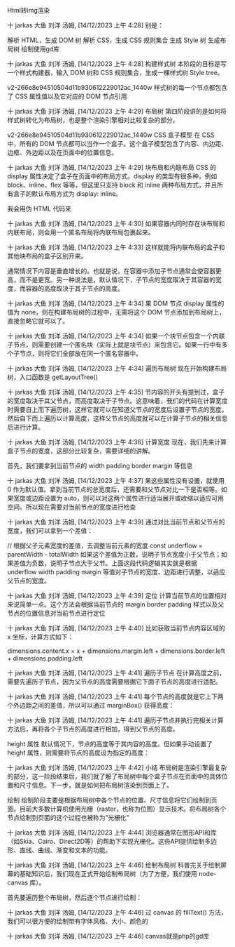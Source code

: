 Html转img渲染


十 jarkas 大鱼 刘洋 汤姆, [14/12/2023 上午 4:28]
别是：

解析 HTML，生成 DOM 树
解析 CSS，生成 CSS 规则集合
生成 Style 树
生成布局树
绘制使用gd库

十 jarkas 大鱼 刘洋 汤姆, [14/12/2023 上午 4:28]
构建样式树
本阶段的目标是写一个样式构建器，输入 DOM 树和 CSS 规则集合，生成一棵样式树 Style tree。

v2-266e8e94510504d11b930612229012ac_1440w
样式树的每一个节点都包含了 CSS 属性值以及它对应的 DOM 节点引用

十 jarkas 大鱼 刘洋 汤姆, [14/12/2023 上午 4:29]
布局树
第四阶段讲的是如何将样式树转化为布局树，也是整个渲染引擎相对比较复杂的部分。

v2-266e8e94510504d11b930612229012ac_1440w
CSS 盒子模型
在 CSS 中，所有的 DOM 节点都可以当作一个盒子。这个盒子模型包含了内容、内边距、边框、外边距以及在页面中的位置信息。

十 jarkas 大鱼 刘洋 汤姆, [14/12/2023 上午 4:29]
块布局和内联布局
CSS 的 display 属性决定了盒子在页面中的布局方式。display 的类型有很多种，例如 block、inline、flex 等等，但这里只支持 block 和 inline 两种布局方式，并且所有盒子的默认布局方式为 display: inline。

我会用伪 HTML 代码来

十 jarkas 大鱼 刘洋 汤姆, [14/12/2023 上午 4:30]
如果容器内同时存在块布局和内联布局，则会用一个匿名布局将内联布局包裹起来。

十 jarkas 大鱼 刘洋 汤姆, [14/12/2023 上午 4:33]
这样就能将内联布局的盒子和其他块布局的盒子区别开来。

通常情况下内容是垂直增长的。也就是说，在容器中添加子节点通常会使容器更高，而不是更宽。另一种说法是，默认情况下，子节点的宽度取决于其容器的宽度，而容器的高度取决于其子节点的高度。

十 jarkas 大鱼 刘洋 汤姆, [14/12/2023 上午 4:34]
果 DOM 节点 display 属性的值为 none，则在构建布局树的过程中，无需将这个 DOM 节点添加到布局树上，直接忽略它就可以了。

十 jarkas 大鱼 刘洋 汤姆, [14/12/2023 上午 4:34]
如果一个块节点包含一个内联子节点，则需要创建一个匿名块（实际上就是块节点）来包含它。如果一行中有多个子节点，则将它们全部放在同一个匿名容器中。

十 jarkas 大鱼 刘洋 汤姆, [14/12/2023 上午 4:34]
遍历布局树
现在开始构建布局树，入口函数是 getLayoutTree()

十 jarkas 大鱼 刘洋 汤姆, [14/12/2023 上午 4:35]
节内容的开头有提到过，盒子的宽度取决于其父节点，而高度取决于子节点。这意味着，我们的代码在计算宽度时需要自上而下遍历树，这样它就可以在知道父节点的宽度后设置子节点的宽度。然后自下而上遍历以计算高度，这样父节点的高度就可以在计算子节点的相关信息后进行计算。

十 jarkas 大鱼 刘洋 汤姆, [14/12/2023 上午 4:36]
计算宽度
现在，我们先来计算盒子节点的宽度，这部分比较复杂，需要详细的讲解。

首先，我们要拿到当前节点的 width padding border margin 等信息

十 jarkas 大鱼 刘洋 汤姆, [14/12/2023 上午 4:37]
果这些属性没有设置，就使用 0 作为默认值。拿到当前节点的总宽度后，还需要和父节点对比一下是否相等。如果宽度或边距设置为 auto，则可以对这两个属性进行适当展开或收缩以适应可用空间。所以现在需要对当前节点的宽度进行检查

十 jarkas 大鱼 刘洋 汤姆, [14/12/2023 上午 4:39]
通过对比当前节点和父节点的宽度，我们可以拿到一个差值：

// 根据父子元素宽度的差值，去调整当前元素的宽度
const underflow = parentWidth - totalWidth
如果这个差值为正数，说明子节点宽度小于父节点；如果差值为负数，说明子节点大于父节。上面这段代码逻辑其实就是根据 underflow width padding margin 等值对子节点的宽度、边距进行调整，以适应父节点的宽度。

十 jarkas 大鱼 刘洋 汤姆, [14/12/2023 上午 4:39]
定位
计算当前节点的位置相对来说简单一点。这个方法会根据当前节点的 margin border padding 样式以及父节点的位置信息对当前节点进行定位

十 jarkas 大鱼 刘洋 汤姆, [14/12/2023 上午 4:40]
比如获取当前节点内容区域的 x 坐标，计算方式如下：

dimensions.content.x = x + dimensions.margin.left + dimensions.border.left + dimensions.padding.left

十 jarkas 大鱼 刘洋 汤姆, [14/12/2023 上午 4:41]
遍历子节点
在计算高度之前，需要先遍历子节点，因为父节点的高度需要根据它下面子节点的高度进行适配。

十 jarkas 大鱼 刘洋 汤姆, [14/12/2023 上午 4:41]
每个节点的高度就是它上下两个外边距之间的差值，所以可以通过 marginBox() 获得高度：

十 jarkas 大鱼 刘洋 汤姆, [14/12/2023 上午 4:41]
遍历子节点并执行完相关计算方法后，再将各个子节点的高度进行相加，得到父节点的高度。

height 属性
默认情况下，节点的高度等于其内容的高度。但如果手动设置了 height 属性，则需要将节点的高度设为指定的高度：

十 jarkas 大鱼 刘洋 汤姆, [14/12/2023 上午 4:42]
小结
布局树是渲染引擎最复杂的部分，这一阶段结束后，我们就了解了布局树中每个盒子节点在页面中的具体位置和尺寸信息。下一步，就是如何把布局树渲染到页面上了。

绘制
绘制阶段主要是根据布局树中各个节点的位置、尺寸信息将它们绘制到页面。目前大多数计算机使用光栅（raster，也称为位图）显示技术。将布局树各个节点绘制到页面的这个过程也被称为“光栅化”

十 jarkas 大鱼 刘洋 汤姆, [14/12/2023 上午 4:44]
浏览器通常在图形API和库（如Skia、Cairo、Direct2D等）的帮助下实现光栅化。这些API提供绘制多边形、直线、曲线、渐变和文本的功能。

十 jarkas 大鱼 刘洋 汤姆, [14/12/2023 上午 4:46]
绘制布局树
科普完关于绘制屏幕的基础知识后，我们现在正式开始绘制布局树（为了方便，我们使用 node-canvas 库）。

首先要遍历整个布局树，然后逐个节点进行绘制：

十 jarkas 大鱼 刘洋 汤姆, [14/12/2023 上午 4:46]
过 canvas 的 fillText() 方法，我们可以很方便的绘制带有字体风格、大小、颜色的

十 jarkas 大鱼 刘洋 汤姆, [14/12/2023 上午 4:46]
canvas就是php的gd库

